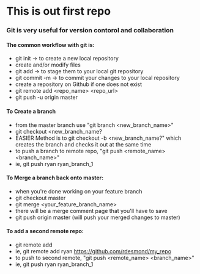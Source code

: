 # This is out first repo

### Git is very useful for version contorol and collaboration

#### The common workflow with git is:
* git init -> to create a new local repository
* create and/or modify files
* git add <files> -> to stage them to your local git repository
* git commit -m -> to commit your changes to your local repository
* create a repository on Github if one does not exist
* git remote add <repo_name> <repo_url>
* git push -u origin master

#### To Create a branch
* from the master branch use "git branch <new_branch_name>"
* git checkout <new_branch_name?
* EASIER Method is to git checkout -b <new_branch_name?" which creates the branch and checks it out at the same time
* to push a branch to remote repo, "git push <remote_name> <branch_name>"
* ie, git push ryan ryan_branch_1

#### To Merge a branch back onto master:
* when you're done working on your feature branch
* git checkout master
* git merge <your_feature_branch_name>
* there will be a merge comment page that you'll have to save
* git push origin master (will push your merged changes to master)

#### To add a second remote repo:
* git remote add <name> <url>
* ie, git remote add ryan https://github.com/rdesmond/my_repo
* to push to second remote, "git push <remote_name> <branch_name>"
* ie, git push ryan ryan_branch_1
